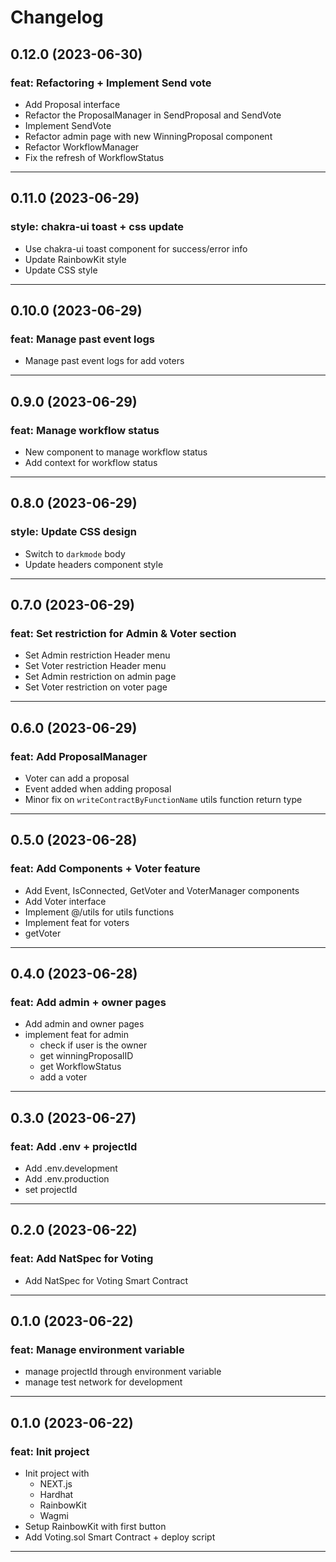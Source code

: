 # Changelog

## 0.12.0 (2023-06-30)

### feat: Refactoring + Implement Send vote

- Add Proposal interface
- Refactor the ProposalManager in SendProposal and SendVote
- Implement SendVote
- Refactor admin page with new WinningProposal component
- Refactor WorkflowManager
- Fix the refresh of WorkflowStatus

---

## 0.11.0 (2023-06-29)

### style: chakra-ui toast + css update

- Use chakra-ui toast component for success/error info
- Update RainbowKit style
- Update CSS style

---

## 0.10.0 (2023-06-29)

### feat: Manage past event logs

- Manage past event logs for add voters

---

## 0.9.0 (2023-06-29)

### feat: Manage workflow status 

- New component to manage workflow status
- Add context for workflow status 

---

## 0.8.0 (2023-06-29)

### style: Update CSS design

- Switch to `darkmode` body
- Update headers component style

---

## 0.7.0 (2023-06-29)

### feat: Set restriction for Admin & Voter section

- Set Admin restriction Header menu
- Set Voter restriction Header menu
- Set Admin restriction on admin page
- Set Voter restriction on voter page

---

## 0.6.0 (2023-06-29)

### feat: Add ProposalManager

- Voter can add a proposal
- Event added when adding proposal
- Minor fix on `writeContractByFunctionName` utils function return type

---

## 0.5.0 (2023-06-28)

### feat: Add Components + Voter feature

- Add Event, IsConnected, GetVoter and VoterManager components
- Add Voter interface
- Implement @/utils for utils functions
- Implement feat for voters
- getVoter

---

## 0.4.0 (2023-06-28)

### feat: Add admin + owner pages

- Add admin and owner pages
- implement feat for admin
  - check if user is the owner
  - get winningProposalID
  - get WorkflowStatus
  - add a voter

---

## 0.3.0 (2023-06-27)

### feat: Add .env + projectId

- Add .env.development
- Add .env.production
- set projectId

---

## 0.2.0 (2023-06-22)

### feat: Add NatSpec for Voting

- Add NatSpec for Voting Smart Contract

---

## 0.1.0 (2023-06-22)

### feat: Manage environment variable

- manage projectId through environment variable
- manage test network for development

---

## 0.1.0 (2023-06-22)

### feat: Init project 

- Init project with 
  - NEXT.js
  - Hardhat
  - RainbowKit
  - Wagmi
- Setup RainbowKit with first button
- Add Voting.sol Smart Contract + deploy script

---
